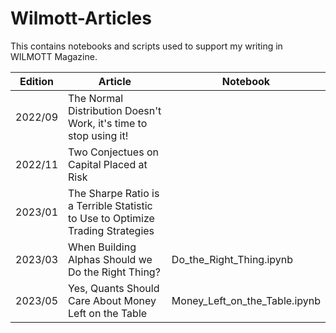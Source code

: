 # Wilmott-Articles
This contains notebooks and scripts used to support my writing in WILMOTT Magazine.

| Edition | Article                                                                       | Notebook |
|---------|-------------------------------------------------------------------------------|----------|
| 2022/09 | The Normal Distribution Doesn't Work, it's time to stop using it!             ||
| 2022/11 | Two Conjectues on Capital Placed at Risk                                      ||
| 2023/01 | The Sharpe Ratio is a Terrible Statistic to Use to Optimize Trading Strategies||
| 2023/03 | When Building Alphas Should we Do the Right Thing?                            |Do_the_Right_Thing.ipynb|
| 2023/05 | Yes, Quants Should Care About Money Left on the Table                         |Money_Left_on_the_Table.ipynb|
